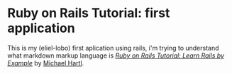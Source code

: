 # Ruby on Rails Tutorial: first application

This is my (eliel-lobo) first aplication using rails, i'm trying to understand
what markdown markup language is
[*Ruby on Rails Tutorial: Learn Rails by Example*](http://railstutorial.org/) 
by [Michael Hartl](http://michaelhartl.com/).
